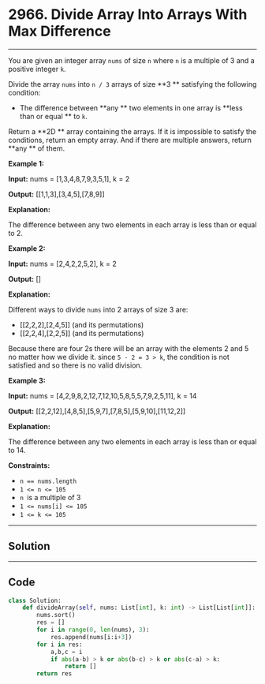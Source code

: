 # 2966. Divide Array Into Arrays With Max Difference

---

You are given an integer array `nums` of size `n` where `n` is a multiple of 3 and a positive integer `k`.

Divide the array `nums` into `n / 3` arrays of size **3 ** satisfying the following condition:

  * The difference between **any ** two elements in one array is **less than or equal ** to `k`.



Return a **2D ** array containing the arrays. If it is impossible to satisfy the conditions, return an empty array. And if there are multiple answers, return **any ** of them.

 

**Example 1:**

**Input:** nums = [1,3,4,8,7,9,3,5,1], k = 2

**Output:** [[1,1,3],[3,4,5],[7,8,9]]

**Explanation:**

The difference between any two elements in each array is less than or equal to 2.

**Example 2:**

**Input:** nums = [2,4,2,2,5,2], k = 2

**Output:** []

**Explanation:**

Different ways to divide `nums` into 2 arrays of size 3 are:

  * [[2,2,2],[2,4,5]] (and its permutations)
  * [[2,2,4],[2,2,5]] (and its permutations)



Because there are four 2s there will be an array with the elements 2 and 5 no matter how we divide it. since `5 - 2 = 3 > k`, the condition is not satisfied and so there is no valid division.

**Example 3:**

**Input:** nums = [4,2,9,8,2,12,7,12,10,5,8,5,5,7,9,2,5,11], k = 14

**Output:** [[2,2,12],[4,8,5],[5,9,7],[7,8,5],[5,9,10],[11,12,2]]

**Explanation:**

The difference between any two elements in each array is less than or equal to 14.

 

**Constraints:**

  * `n == nums.length`
  * `1 <= n <= 105`
  * `n `is a multiple of 3
  * `1 <= nums[i] <= 105`
  * `1 <= k <= 105`

---

## Solution



---

## Code
```python
class Solution:
    def divideArray(self, nums: List[int], k: int) -> List[List[int]]:
        nums.sort()
        res = []
        for i in range(0, len(nums), 3):
            res.append(nums[i:i+3])
        for i in res:
            a,b,c = i
            if abs(a-b) > k or abs(b-c) > k or abs(c-a) > k:
                return []
        return res
```

